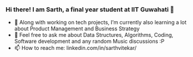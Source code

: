 ### Hi there! I am Sarth, a final year student at IIT Guwahati 👋


- 🌱 Along with working on tech projects, I’m currently also learning a lot about Product Management and Business Strategy
- 💬 Feel free to ask me about Data Structures, Algorithms, Coding, Software development and any random Music discussions   :P
- 📫 How to reach me: linkedin.com/in/sarthvitekar/


